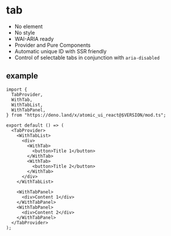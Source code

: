 # tab

- No element
- No style
- WAI-ARIA ready
- Provider and Pure Components
- Automatic unique ID with SSR friendly
- Control of selectable tabs in conjunction with `aria-disabled`

## example

```tsx
import {
  TabProvider,
  WithTab,
  WithTabList,
  WithTabPanel,
} from "https://deno.land/x/atomic_ui_react@$VERSION/mod.ts";

export default () => (
  <TabProvider>
    <WithTabList>
      <div>
        <WithTab>
          <button>Title 1</button>
        </WithTab>
        <WithTab>
          <button>Title 2</button>
        </WithTab>
      </div>
    </WithTabList>

    <WithTabPanel>
      <div>Content 1</div>
    </WithTabPanel>
    <WithTabPanel>
      <div>Content 2</div>
    </WithTabPanel>
  </TabProvider>
);
```
